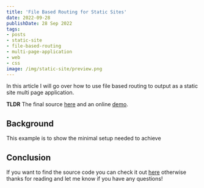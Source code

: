 ```yaml
---
title: 'File Based Routing for Static Sites'
date: 2022-09-28
publishDate: 28 Sep 2022
tags:
- posts
- static-site
- file-based-routing
- multi-page-application
- web
- css
image: /img/static-site/preview.png
---
```


In this article I will go over how to use file based routing to output as a static site multi page application.

**TLDR** The final source [here](https://github.com/rodydavis/static-site-file-based-routing) and an online [demo](https://rodydavis.github.io/static-site-file-based-routing/).

## Background

This example is to show the minimal setup needed to achieve 

## Conclusion

If you want to find the source code you can check it out [here](https://github.com/rodydavis/static-site-file-based-routing) otherwise thanks for reading and let me know if you have any questions!
